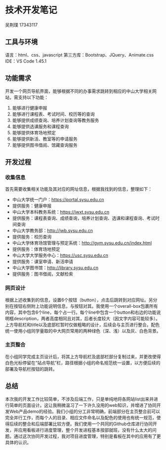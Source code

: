 
# 技术开发笔记
吴荆璞  17343117

## 工具与环境
语言：html、css、javascript
第三方库：Bootstrap、JQuery、Animate.css
IDE：VS Code 1.45.1

## 功能需求
开发一个网页导航界面，能够根据不同的办事需求跳转到相应的中山大学相关网站，需支持以下功能：

 1. 能够进行健康申报
 2. 能够进行课程表、考试时间、校历等的查询
 3. 能够提供成绩查询、培养计划查询等教务服务
 4. 能够提供选课服务和课程查询
 5. 能够提供体育场地预定
 6. 能够提供新活、教室等的申请服务
 7. 能够提供图书借阅、馆藏查询服务

## 开发过程

### 收集信息
首先需要收集相关功能及其对应的网址信息，根据我找到的信息，整理如下：

 - 中山大学统一门户：https://portal.sysu.edu.cn    
 - 提供服务：健康申报
 - 中山大学本科教务系统：https://jwxt.sysu.edu.cn
 - 提供服务：课程表查询、成绩查询，培养计划查询、选课和课程查询、考试时间查询
 - 中山大学教务部：http://jwb.sysu.edu.cn
 - 提供服务：校历查询
 - 中山大学体育场馆管理与预定系统：http://gym.sysu.edu.cn/index.html
 - 提供服务：体育场地预定
 - 中山大学大学服务中心：https://usc.sysu.edu.cn
 - 提供服务：课室申请、新活申请
 - 中山大学图书馆：http://library.sysu.edu.cn
 - 提供服务：图书借阅，文献检索

### 网页设计
根据上述收集到的信息，设置6个按钮（button），点击后跳转到对应网址。另分别在按钮右侧附上功能说明信息，与按钮对其。我使用一个overall-box包裹所有内容，其中包含6个line，每个占一行。每个line中包含一个button和右边的功能说明框description，两者高度相同且对其，后者长度较大（因文字内容可能较多）。上方导航栏和title以及底部栏暂时仅做粗略的设计，后续会与主页进行整合。配色统一使用小组同学量取的中大网页常用的两种绿色（深、浅）以及灰、白色背景。

### 主页整合
在小组同学完成主页设计后，将其上方导航栏及底部栏部分复制过来，并更改使得白色光标停留在“站点导航”栏，路径根据小组的命名规范统一设置，以方便后续的部署及导航栏按钮的跳转。

## 总结
本次我的开发工作比较简单，不涉及后端工作，只是单纯地将各网站list出来并进行简单的页面设计。这让我稍微温习了一下许久没用的web知识，并增进了协同开发Web产品demo的经验。我们小组的分工非常明确，前端部分在主页整合前可以完全并行工作，而每个人的目录、相应文件命名以及配色的使用也有统一规范，使得后续的整合和后端部署比较方便。我们使用一个共同的Github仓库进行协同开发，并应用看板进行进度管理，整个开发进程基本按部就班，没有什么太大的问题。通过这次协同开发过程，我对项目进度管理，特别是看板在其中的应用有了更具体的认识。


